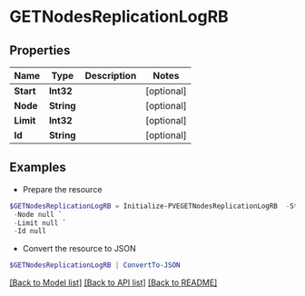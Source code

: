 # GETNodesReplicationLogRB
## Properties

Name | Type | Description | Notes
------------ | ------------- | ------------- | -------------
**Start** | **Int32** |  | [optional] 
**Node** | **String** |  | [optional] 
**Limit** | **Int32** |  | [optional] 
**Id** | **String** |  | [optional] 

## Examples

- Prepare the resource
```powershell
$GETNodesReplicationLogRB = Initialize-PVEGETNodesReplicationLogRB  -Start null `
 -Node null `
 -Limit null `
 -Id null
```

- Convert the resource to JSON
```powershell
$GETNodesReplicationLogRB | ConvertTo-JSON
```

[[Back to Model list]](../README.md#documentation-for-models) [[Back to API list]](../README.md#documentation-for-api-endpoints) [[Back to README]](../README.md)

